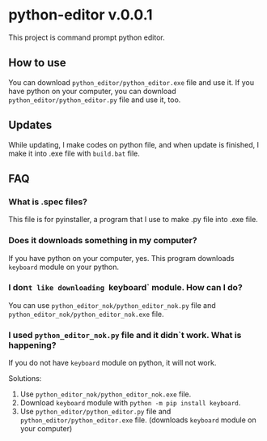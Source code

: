 # python-editor v.0.0.1

This project is command prompt python editor.

## How to use

You can download `python_editor/python_editor.exe` file and use it. If you have python on your computer, you can download `python_editor/python_editor.py` file and use it, too.

## Updates

While updating, I make codes on python file, and when update is finished, I make it into .exe file with `build.bat` file.

## FAQ

### What is .spec files?

This file is for pyinstaller, a program that I use to make .py file into .exe file.

### Does it downloads something in my computer?

If you have python on your computer, yes. This program downloads `keyboard` module on your python.

### I don`t like downloading `keyboard` module. How can I do?

You can use `python_editor_nok/python_editor_nok.py` file and `python_editor_nok/python_editor_nok.exe` file.

### I used `python_editor_nok.py` file and it didn`t work. What is happening?

If you do not have `keyboard` module on python, it will not work.

Solutions:

1. Use `python_editor_nok/python_editor_nok.exe` file.
2. Download `keyboard` module with `python -m pip install keyboard`.
3. Use `python_editor/python_editor.py` file and `python_editor/python_editor.exe` file. (downloads `keyboard` module on your computer)